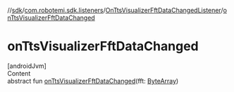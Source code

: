 //[sdk](../../../index.md)/[com.robotemi.sdk.listeners](../index.md)/[OnTtsVisualizerFftDataChangedListener](index.md)/[onTtsVisualizerFftDataChanged](on-tts-visualizer-fft-data-changed.md)



# onTtsVisualizerFftDataChanged  
[androidJvm]  
Content  
abstract fun [onTtsVisualizerFftDataChanged](on-tts-visualizer-fft-data-changed.md)(fft: [ByteArray](https://kotlinlang.org/api/latest/jvm/stdlib/kotlin/-byte-array/index.html))  



